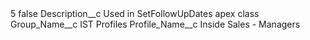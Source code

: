 <?xml version="1.0" encoding="UTF-8"?>
<CustomMetadata xmlns="http://soap.sforce.com/2006/04/metadata" xmlns:xsi="http://www.w3.org/2001/XMLSchema-instance" xmlns:xsd="http://www.w3.org/2001/XMLSchema">
    <label>5</label>
    <protected>false</protected>
    <values>
        <field>Description__c</field>
        <value xsi:type="xsd:string">Used in SetFollowUpDates apex class</value>
    </values>
    <values>
        <field>Group_Name__c</field>
        <value xsi:type="xsd:string">IST Profiles</value>
    </values>
    <values>
        <field>Profile_Name__c</field>
        <value xsi:type="xsd:string">Inside Sales - Managers</value>
    </values>
</CustomMetadata>

